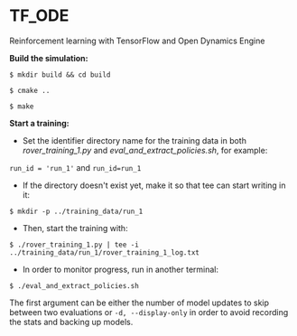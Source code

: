 # TF_ODE

Reinforcement learning with TensorFlow and Open Dynamics Engine


**Build the simulation:**

`$ mkdir build && cd build`

`$ cmake ..`

`$ make`


**Start a training:**

* Set the identifier directory name for the training data in both *rover_training_1.py* and *eval_and_extract_policies.sh*, for example:

`run_id = 'run_1'` and `run_id=run_1`

* If the directory doesn't exist yet, make it so that tee can start writing in it:

`$ mkdir -p ../training_data/run_1`

* Then, start the training with:

`$ ./rover_training_1.py | tee -i ../training_data/run_1/rover_training_1_log.txt`

* In order to monitor progress, run in another terminal:

`$ ./eval_and_extract_policies.sh`

The first argument can be either the number of model updates to skip between two evaluations or `-d, --display-only` in order to avoid recording the stats and backing up models.
